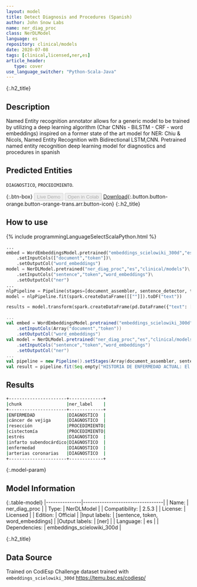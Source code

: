 ```yaml
---
layout: model
title: Detect Diagnosis and Procedures (Spanish)
author: John Snow Labs
name: ner_diag_proc
class: NerDLModel
language: es
repository: clinical/models
date: 2020-07-08
tags: [clinical,licensed,ner,es]
article_header:
   type: cover
use_language_switcher: "Python-Scala-Java"
---
```


{:.h2_title}
## Description
Named Entity recognition annotator allows for a generic model to be trained by utilizing a deep learning algorithm (Char CNNs - BiLSTM - CRF - word embeddings) inspired on a former state of the art model for NER: Chiu & Nicols, Named Entity Recognition with Bidirectional LSTM,CNN.
Pretrained named entity recognition deep learning model for diagnostics and procedures in spanish

## Predicted Entities 
``DIAGNOSTICO``, ``PROCEDIMIENTO``.

{:.btn-box}
<button class="button button-orange" disabled>Live Demo</button>
<button class="button button-orange" disabled>Open in Colab</button>
[Download](https://s3.amazonaws.com/auxdata.johnsnowlabs.com/clinical/models/ner_diag_proc_es_2.5.3_2.4_1594168623415.zip){:.button.button-orange.button-orange-trans.arr.button-icon}
{:.h2_title}
## How to use 
<div class="tabs-box" markdown="1">

{% include programmingLanguageSelectScalaPython.html %}

```python
...
embed = WordEmbeddingsModel.pretrained("embeddings_scielowiki_300d","es","clinical/models")\
	.setInputCols(["document","token"])\
	.setOutputCol("word_embeddings")
model = NerDLModel.pretrained("ner_diag_proc","es","clinical/models")\
	.setInputCols("sentence","token","word_embeddings")\
	.setOutputCol("ner")
...
nlpPipeline = Pipeline(stages=[document_assembler, sentence_detector, tokenizer, embed, model, ner_converter])
model = nlpPipeline.fit(spark.createDataFrame([[""]]).toDF("text"))

results = model.transform(spark.createDataFrame(pd.DataFrame({"text": ["""HISTORIA DE ENFERMEDAD ACTUAL: El Sr. Smith es un hombre blanco veterano de 60 años con múltiples comorbilidades, que tiene antecedentes de cáncer de vejiga diagnosticado hace aproximadamente dos años por el Hospital VA. Allí se sometió a una resección. Debía ser ingresado en el Hospital de Día para una cistectomía. Fue visto en la Clínica de Urología y Clínica de Radiología el 02/04/2003. CURSO DE HOSPITAL: El Sr. Smith se presentó en el Hospital de Día antes de la cirugía de Urología. En evaluación, EKG, ecocardiograma fue anormal, se obtuvo una consulta de Cardiología. Luego se procedió a una resonancia magnética de estrés con adenosina cardíaca, la misma fue positiva para isquemia inducible, infarto subendocárdico inferolateral leve a moderado con isquemia peri-infarto. Además, se observa isquemia inducible en el tabique lateral inferior. El Sr. Smith se sometió a un cateterismo del corazón izquierdo, que reveló una enfermedad de las arterias coronarias de dos vasos. La RCA, proximal estaba estenosada en un 95% y la distal en un 80% estenosada. La LAD media estaba estenosada en un 85% y la LAD distal estaba estenosada en un 85%. Se colocaron cuatro stents de metal desnudo Multi-Link Vision para disminuir las cuatro lesiones al 0%. Después de la intervención, el Sr. Smith fue admitido en 7 Ardmore Tower bajo el Servicio de Cardiología bajo la dirección del Dr. Hart. El Sr. Smith tuvo un curso hospitalario post-intervención sin complicaciones. Se mantuvo estable para el alta hospitalaria el 07/02/2003 con instrucciones de tomar Plavix diariamente durante un mes y Urología está al tanto de lo mismo."""]})))
```

```scala
...
val embed = WordEmbeddingsModel.pretrained("embeddings_scielowiki_300d","es","clinical/models")
	.setInputCols(Array("document","token"))
	.setOutputCol("word_embeddings")
val model = NerDLModel.pretrained("ner_diag_proc","es","clinical/models")
	.setInputCols("sentence","token","word_embeddings")
	.setOutputCol("ner")
...
val pipeline = new Pipeline().setStages(Array(document_assembler, sentence_detector, tokenizer, embed, model, ner_converter))
val result = pipeline.fit(Seq.empty["HISTORIA DE ENFERMEDAD ACTUAL: El Sr. Smith es un hombre blanco veterano de 60 años con múltiples comorbilidades, que tiene antecedentes de cáncer de vejiga diagnosticado hace aproximadamente dos años por el Hospital VA. Allí se sometió a una resección. Debía ser ingresado en el Hospital de Día para una cistectomía. Fue visto en la Clínica de Urología y Clínica de Radiología el 02/04/2003. CURSO DE HOSPITAL: El Sr. Smith se presentó en el Hospital de Día antes de la cirugía de Urología. En evaluación, EKG, ecocardiograma fue anormal, se obtuvo una consulta de Cardiología. Luego se procedió a una resonancia magnética de estrés con adenosina cardíaca, la misma fue positiva para isquemia inducible, infarto subendocárdico inferolateral leve a moderado con isquemia peri-infarto. Además, se observa isquemia inducible en el tabique lateral inferior. El Sr. Smith se sometió a un cateterismo del corazón izquierdo, que reveló una enfermedad de las arterias coronarias de dos vasos. La RCA, proximal estaba estenosada en un 95% y la distal en un 80% estenosada. La LAD media estaba estenosada en un 85% y la LAD distal estaba estenosada en un 85%. Se colocaron cuatro stents de metal desnudo Multi-Link Vision para disminuir las cuatro lesiones al 0%. Después de la intervención, el Sr. Smith fue admitido en 7 Ardmore Tower bajo el Servicio de Cardiología bajo la dirección del Dr. Hart. El Sr. Smith tuvo un curso hospitalario post-intervención sin complicaciones. Se mantuvo estable para el alta hospitalaria el 07/02/2003 con instrucciones de tomar Plavix diariamente durante un mes y Urología está al tanto de lo mismo."].toDS.toDF("text")).transform(data)
```
</div>

## Results

```bash
+----------------------+-------------+
|chunk                 |ner_label    |
+----------------------+-------------+
|ENFERMEDAD            |DIAGNOSTICO  |
|cáncer de vejiga      |DIAGNOSTICO  |
|resección             |PROCEDIMIENTO|
|cistectomía           |PROCEDIMIENTO|
|estrés                |DIAGNOSTICO  |
|infarto subendocárdico|DIAGNOSTICO  |
|enfermedad            |DIAGNOSTICO  |
|arterias coronarias   |DIAGNOSTICO  |
+----------------------+-------------+
```

{:.model-param}
## Model Information

{:.table-model}
|---------------|----------------------------------|
| Name:          | ner_diag_proc                    |
| Type:   | NerDLModel                       |
| Compatibility: | 2.5.3                            |
| License:       | Licensed                         |
| Edition:       | Official                       |
|Input labels:        | [sentence, token, word_embeddings] |
|Output labels:       | [ner]                              |
| Language:      | es                               |
| Dependencies: | embeddings_scielowiki_300d       |

{:.h2_title}
## Data Source
Trained on CodiEsp Challenge dataset trained with `embeddings_scielowiki_300d`
https://temu.bsc.es/codiesp/
